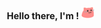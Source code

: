 <div align="center">
<h2 style="padding-bottom:100px"> Hello there, I'm <psikoo/>! <img src="https://github.com/psikoo/psikoo/blob/main/assets/gif/partyblobcat.gif" width="30"></h2>
</div>